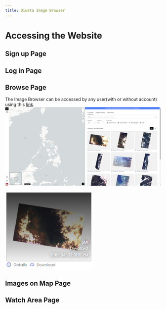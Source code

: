 ```yaml
---
title: Diwata Image Browser
---
```


# Accessing the Website


## Sign up Page


## Log in Page


## Browse Page
The Image Browser can be accessed by any user(with or without account) using this [link](https://data.stamina4space.upd.edu.ph/browse).
![Screenshot of the Main Page](images/main-page.png)

![Screenshot of the Image Tile](images/image-tile.png)

## Images on Map Page


## Watch Area Page